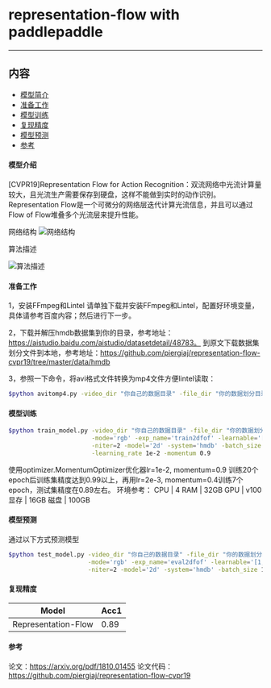 # representation-flow with paddlepaddle

---
## 内容

- [模型简介](#模型简介)
- [准备工作](#准备工作)
- [模型训练](#模型训练)
- [复现精度](#复现精度)
- [模型预测](#模型预测)
- [参考](#参考)

#### 模型介绍
[CVPR19]Representation Flow for Action Recognition：双流网络中光流计算量较大，且光流生产需要保存到硬盘，这样不能做到实时的动作识别。Representation Flow是一个可微分的网络层迭代计算光流信息，并且可以通过Flow of Flow堆叠多个光流层来提升性能。

网络结构
![网络结构](https://github.com/Qdriving/Contrib/blob/master/representation-flow/flow.png)

算法描述

![算法描述](https://github.com/Qdriving/Contrib/blob/master/representation-flow/alg.png)

#### 准备工作
1，安装FFmpeg和Lintel
   请单独下载并安装FFmpeg和Lintel，配置好环境变量，具体请参考百度内容；然后进行下一步。

2，下载并解压hmdb数据集到你的目录，参考地址：https://aistudio.baidu.com/aistudio/datasetdetail/48783。
   到原文下载数据集划分文件到本地，参考地址：https://github.com/piergiaj/representation-flow-cvpr19/tree/master/data/hmdb

3，参照一下命令，将avi格式文件转换为mp4文件方便lintel读取：
```bash
$python avitomp4.py -video_dir "你自己的数据目录" -file_dir "你的数据划分目录"
```

#### 模型训练
```bash
$python train_model.py -video_dir "你自己的数据目录" -file_dir "你的数据划分目录" \
                       -mode='rgb' -exp_name='train2dfof' -learnable='[1,1,1,1]' \
                       -niter=2 -model='2d' -system='hmdb' -batch_size 12 \
                       -learning_rate 1e-2 -momentum 0.9 
```
使用optimizer.MomentumOptimizer优化器lr=1e-2, momentum=0.9 训练20个epoch后训练集精度达到0.99以上，再用lr=2e-3, momentum=0.4训练7个epoch，测试集精度在0.89左右。
环境参考：
   CPU | 4
   RAM | 32GB
   GPU | v100
   显存 | 16GB
   磁盘 | 100GB
  

#### 模型预测
通过以下方式预测模型
```bash
$python test_model.py -video_dir "你自己的数据目录" -file_dir "你的数据划分目录"  \
                      -mode='rgb' -exp_name='eval2dfof' -learnable='[1,1,1,1]' \
                      -niter=2 -model='2d' -system='hmdb' -batch_size 128  -check_point pretrained
```

#### 复现精度
Model|Acc1
---|---
Representation-Flow|0.89

#### 参考
论文：https://arxiv.org/pdf/1810.01455 
论文代码：https://github.com/piergiaj/representation-flow-cvpr19


